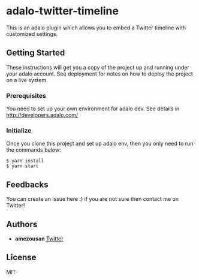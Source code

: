 # adalo-twitter-timeline
This is an adalo plugin which allows you to embed a Twitter timeline with customized settings.

## Getting Started
These instructions will get you a copy of the project up and running under your adalo account. See deployment for notes on how to deploy the project on a live system.

### Prerequisites
You need to set up your own environment for adalo dev. See details in http://developers.adalo.com/

### Initialize

Once you clone this project and set up adalo env, then you only need to run the commands below:

```
$ yarn install
$ yarn start
```

## Feedbacks

You can create an issue here :) if you are not sure then contact me on Twitter!

## Authors

* **amezousan** [Twitter](https://twitter.com/amezousan)

## License

MIT
